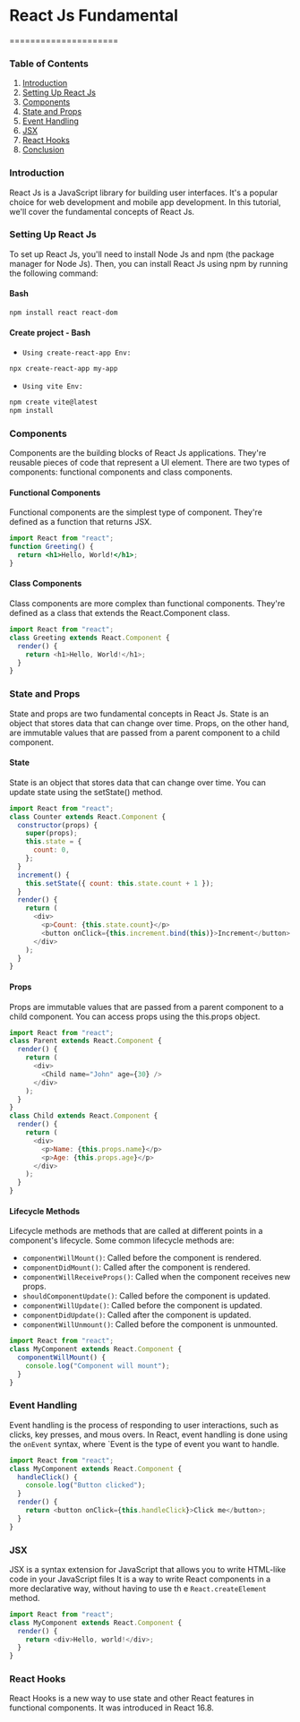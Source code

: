 # React Js Fundamental

=====================

### Table of Contents

1. [Introduction](#introduction)
2. [Setting Up React Js](#setting-up-react-js)
3. [Components](#components)
4. [State and Props](#state-and-props)
5. [Event Handling](#event-handling)
6. [JSX](#jsx)
7. [React Hooks](#react-hooks)
8. [Conclusion](#conclusion)

### Introduction

React Js is a JavaScript library for building user interfaces. It's a popular choice for web development and
mobile app development. In this tutorial, we'll cover the fundamental concepts of React Js.

### Setting Up React Js

To set up React Js, you'll need to install Node Js and npm (the package manager for
Node Js). Then, you can install React Js using npm by running the following command:

#### Bash

```
npm install react react-dom
```

#### Create project - Bash

- `Using create-react-app Env:`

```bash
npx create-react-app my-app
```

- `Using vite Env:`

```bash
npm create vite@latest
npm install
```

### Components

Components are the building blocks of React Js applications. They're reusable pieces of code that represent a
UI element. There are two types of components: functional components and class components.

#### Functional Components

Functional components are the simplest type of component. They're defined as a function that returns JSX.

```jsx
import React from "react";
function Greeting() {
  return <h1>Hello, World!</h1>;
}
```

#### Class Components

Class components are more complex than functional components. They're defined as a class that extends the
React.Component class.

```javascript
import React from "react";
class Greeting extends React.Component {
  render() {
    return <h1>Hello, World!</h1>;
  }
}
```

### State and Props

State and props are two fundamental concepts in React Js. State is an object that stores data that can
change over time. Props, on the other hand, are immutable values that are passed from a parent
component to a child component.

#### State

State is an object that stores data that can change over time. You can update state using the setState() method.

```javascript
import React from "react";
class Counter extends React.Component {
  constructor(props) {
    super(props);
    this.state = {
      count: 0,
    };
  }
  increment() {
    this.setState({ count: this.state.count + 1 });
  }
  render() {
    return (
      <div>
        <p>Count: {this.state.count}</p>
        <button onClick={this.increment.bind(this)}>Increment</button>
      </div>
    );
  }
}
```

#### Props

Props are immutable values that are passed from a parent component to a child component. You can access
props using the this.props object.

```javascript
import React from "react";
class Parent extends React.Component {
  render() {
    return (
      <div>
        <Child name="John" age={30} />
      </div>
    );
  }
}
class Child extends React.Component {
  render() {
    return (
      <div>
        <p>Name: {this.props.name}</p>
        <p>Age: {this.props.age}</p>
      </div>
    );
  }
}
```

#### Lifecycle Methods

Lifecycle methods are methods that are called at different points in a component's lifecycle. Some common lifecycle methods
are:

- `componentWillMount()`: Called before the component is rendered.
- `componentDidMount()`: Called after the component is rendered.
- `componentWillReceiveProps()`: Called when the component receives new props.
- `shouldComponentUpdate()`: Called before the component is updated.
- `componentWillUpdate()`: Called before the component is updated.
- `componentDidUpdate()`: Called after the component is updated.
- `componentWillUnmount()`: Called before the component is unmounted.

```javascript
import React from "react";
class MyComponent extends React.Component {
  componentWillMount() {
    console.log("Component will mount");
  }
}
```

### Event Handling

Event handling is the process of responding to user interactions, such as clicks, key presses, and mous
overs. In React, event handling is done using the `onEvent` syntax, where `Event
is the type of event you want to handle.

```javascript
import React from "react";
class MyComponent extends React.Component {
  handleClick() {
    console.log("Button clicked");
  }
  render() {
    return <button onClick={this.handleClick}>Click me</button>;
  }
}
```

### JSX

JSX is a syntax extension for JavaScript that allows you to write HTML-like code in your JavaScript files
It is a way to write React components in a more declarative way, without having to use th
e `React.createElement` method.

```javascript
import React from "react";
class MyComponent extends React.Component {
  render() {
    return <div>Hello, world!</div>;
  }
}
```
### React Hooks
React Hooks is a new way to use state and other React features in functional components. It was introduced
in React 16.8.
